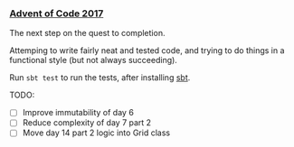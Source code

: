 ### [Advent of Code 2017](https://adventofcode.com/2017)

The next step on the quest to completion.

Attemping to write fairly neat and tested code, and trying to do things in a
functional style (but not always succeeding).

Run `sbt test` to run the tests, after installing
[sbt](https://www.scala-sbt.org/).

TODO:

* [ ] Improve immutability of day 6
* [ ] Reduce complexity of day 7 part 2
* [ ] Move day 14 part 2 logic into Grid class
